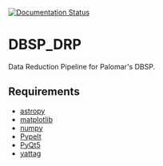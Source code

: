 [![Documentation Status](https://readthedocs.org/projects/dbsp-drp/badge/?version=latest)](https://dbsp-drp.readthedocs.io/en/latest/?badge=latest)

# DBSP_DRP
Data Reduction Pipeline for Palomar's DBSP.


## Requirements
* [astropy](https://www.astropy.org)
* [matplotlib](https://matplotlib.org)
* [numpy](https://numpy.org)
* [PypeIt](https://github.com/pypeit/PypeIt)
* [PyQt5](https://pypi.org/project/PyQt5/)
* [yattag](https://www.yattag.org)
